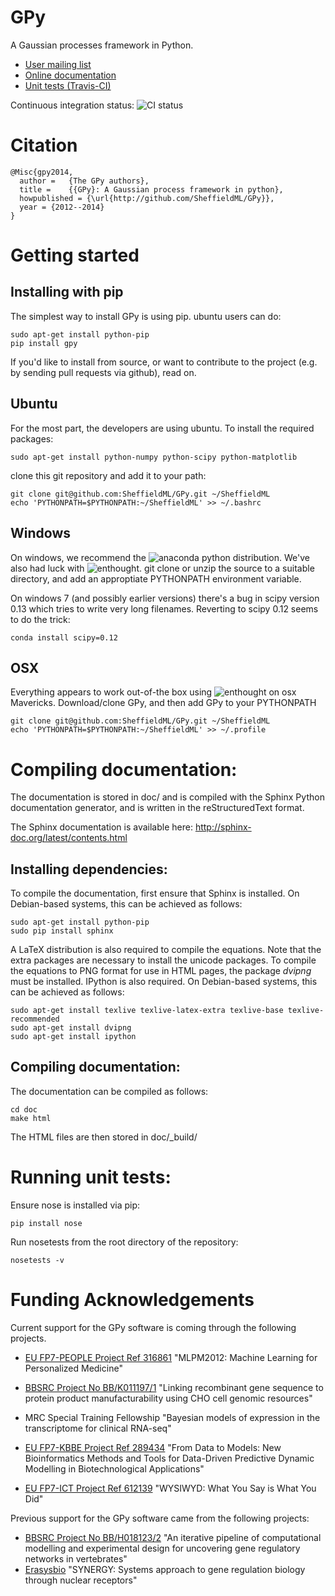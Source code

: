 GPy
===

A Gaussian processes framework in Python.

* [User mailing list](https://lists.shef.ac.uk/sympa/subscribe/gpy-users)
* [Online documentation](https://gpy.readthedocs.org/en/latest/)
* [Unit tests (Travis-CI)](https://travis-ci.org/SheffieldML/GPy)


Continuous integration status: ![CI status](https://travis-ci.org/SheffieldML/GPy.png)

Citation
========

    @Misc{gpy2014,
      author =   {The GPy authors},
      title =    {{GPy}: A Gaussian process framework in python},
      howpublished = {\url{http://github.com/SheffieldML/GPy}},
      year = {2012--2014}
    }

Getting started
===============
Installing with pip
-------------------
The simplest way to install GPy is using pip. ubuntu users can do:

    sudo apt-get install python-pip
    pip install gpy

If you'd like to install from source, or want to contribute to the project (e.g. by sending pull requests via github), read on.

Ubuntu
------
For the most part, the developers are using ubuntu. To install the required packages:

    sudo apt-get install python-numpy python-scipy python-matplotlib

clone this git repository and add it to your path:

    git clone git@github.com:SheffieldML/GPy.git ~/SheffieldML
    echo 'PYTHONPATH=$PYTHONPATH:~/SheffieldML' >> ~/.bashrc


Windows
-------
On windows, we recommend the ![anaconda python distribution](http://continuum.io/downloads). We've also had luck with ![enthought](http://www.enthought.com). git clone or unzip the source to a suitable directory, and add an approptiate PYTHONPATH environment variable. 

On windows 7 (and possibly earlier versions) there's a bug in scipy version 0.13 which tries to write very long filenames. Reverting to scipy 0.12 seems to do the trick:

    conda install scipy=0.12

OSX
---
Everything appears to work out-of-the box using ![enthought](http://www.enthought.com) on osx Mavericks. Download/clone GPy, and then add GPy to your PYTHONPATH

    git clone git@github.com:SheffieldML/GPy.git ~/SheffieldML
    echo 'PYTHONPATH=$PYTHONPATH:~/SheffieldML' >> ~/.profile


Compiling documentation:
========================

The documentation is stored in doc/ and is compiled with the Sphinx Python documentation generator, and is written in the reStructuredText format.

The Sphinx documentation is available here: http://sphinx-doc.org/latest/contents.html


Installing dependencies:
------------------------

To compile the documentation, first ensure that Sphinx is installed. On Debian-based systems, this can be achieved as follows:

    sudo apt-get install python-pip
    sudo pip install sphinx

A LaTeX distribution is also required to compile the equations. Note that the extra packages are necessary to install the unicode packages. To compile the equations to PNG format for use in HTML pages, the package *dvipng* must be installed. IPython is also required. On Debian-based systems, this can be achieved as follows:

    sudo apt-get install texlive texlive-latex-extra texlive-base texlive-recommended
    sudo apt-get install dvipng
    sudo apt-get install ipython


Compiling documentation:
------------------------

The documentation can be compiled as follows:

    cd doc
    make html

The HTML files are then stored in doc/_build/


Running unit tests:
===================

Ensure nose is installed via pip:

    pip install nose

Run nosetests from the root directory of the repository:

    nosetests -v

Funding Acknowledgements
========================

Current support for the GPy software is coming through the following projects. 

* [EU FP7-PEOPLE Project Ref 316861](http://staffwww.dcs.shef.ac.uk/people/N.Lawrence/projects/mlpm/) "MLPM2012: Machine Learning for Personalized Medicine"

* [BBSRC Project No BB/K011197/1](http://staffwww.dcs.shef.ac.uk/people/N.Lawrence/projects/recombinant/) "Linking recombinant gene sequence to protein product manufacturability using CHO cell genomic resources"

* MRC Special Training Fellowship "Bayesian models of expression in the transcriptome for clinical RNA-seq"

* [EU FP7-KBBE Project Ref 289434](http://staffwww.dcs.shef.ac.uk/people/N.Lawrence/projects/biopredyn/) "From Data to Models: New Bioinformatics Methods and Tools for Data-Driven Predictive Dynamic Modelling in Biotechnological Applications"

*  [EU FP7-ICT Project Ref 612139](http://staffwww.dcs.shef.ac.uk/people/N.Lawrence/projects/wysiwyd/) "WYSIWYD: What You Say is What You Did"

Previous support for the GPy software came from the following projects:

* [BBSRC Project No BB/H018123/2](http://staffwww.dcs.shef.ac.uk/people/N.Lawrence/projects/iterative/) "An iterative pipeline of computational modelling and experimental design for uncovering gene regulatory networks in vertebrates"
* [Erasysbio](http://staffwww.dcs.shef.ac.uk/people/N.Lawrence/projects/synergy/) "SYNERGY: Systems approach to gene regulation biology through nuclear receptors"
